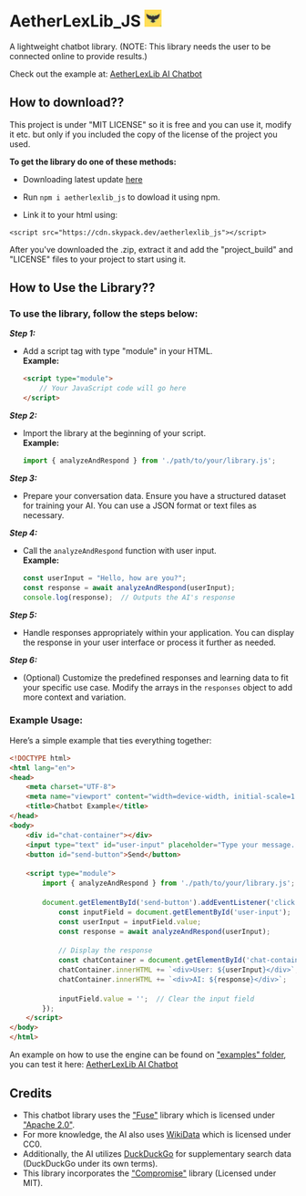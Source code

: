# AetherLexLib_JS  <img src="https://github.com/Byson94/AetherLexLib_JS/blob/main/Logo.png?raw=true" alt="AetherLexLib Logo" width="30"/>

A lightweight chatbot library. (NOTE: This library needs the user to be connected online to provide results.)

Check out the example at: [AetherLexLib AI Chatbot](https://byson94.github.io/AetherLexLib_JS/examples/)

## How to download??
This project is under "MIT LICENSE" so it is free and you can use it, modify it etc. but only if you included the copy of the license of the project you used. 

**To get the library do one of these methods:**

- Downloading latest update [here](https://github.com/Byson94/AetherLexLib_JS/releases)
 
- Run ```npm i aetherlexlib_js``` to dowload it using npm.
 
- Link it to your html using:
```
<script src="https://cdn.skypack.dev/aetherlexlib_js"></script>
```


After you've downloaded the .zip, extract it and add the "project_build" and "LICENSE" files to your project to start using it. 

## How to Use the Library??
### **To use the library, follow the steps below:**

***Step 1:***
- Add a script tag with type "module" in your HTML.  
  **Example:**
  ```html
  <script type="module">
      // Your JavaScript code will go here
  </script>
  ```

***Step 2:***
- Import the library at the beginning of your script.  
  **Example:**
  ```javascript
  import { analyzeAndRespond } from './path/to/your/library.js';
  ```

***Step 3:***
- Prepare your conversation data. Ensure you have a structured dataset for training your AI. You can use a JSON format or text files as necessary.

***Step 4:***
- Call the `analyzeAndRespond` function with user input.  
  **Example:**
  ```javascript
  const userInput = "Hello, how are you?";
  const response = await analyzeAndRespond(userInput);
  console.log(response);  // Outputs the AI's response
  ```

***Step 5:***
- Handle responses appropriately within your application. You can display the response in your user interface or process it further as needed.

***Step 6:***
- (Optional) Customize the predefined responses and learning data to fit your specific use case. Modify the arrays in the `responses` object to add more context and variation.

### **Example Usage:**
Here’s a simple example that ties everything together:

```html
<!DOCTYPE html>
<html lang="en">
<head>
    <meta charset="UTF-8">
    <meta name="viewport" content="width=device-width, initial-scale=1.0">
    <title>Chatbot Example</title>
</head>
<body>
    <div id="chat-container"></div>
    <input type="text" id="user-input" placeholder="Type your message..." />
    <button id="send-button">Send</button>

    <script type="module">
        import { analyzeAndRespond } from './path/to/your/library.js';

        document.getElementById('send-button').addEventListener('click', async () => {
            const inputField = document.getElementById('user-input');
            const userInput = inputField.value;
            const response = await analyzeAndRespond(userInput);
            
            // Display the response
            const chatContainer = document.getElementById('chat-container');
            chatContainer.innerHTML += `<div>User: ${userInput}</div>`;
            chatContainer.innerHTML += `<div>AI: ${response}</div>`;
            
            inputField.value = '';  // Clear the input field
        });
    </script>
</body>
</html>
```

An example on how to use the engine can be found on ["examples" folder](https://github.com/Byson94/AetherLexLib_JS/tree/main/examples), you can test it here: [AetherLexLib AI Chatbot](https://byson94.github.io/AetherLexLib_JS/examples/)

## Credits
- This chatbot library uses the ["Fuse"](https://github.com/krisk/Fuse/tree/v7.0.0) library which is licensed under ["Apache 2.0"](https://www.apache.org/licenses/LICENSE-2.0.html).
- For more knowledge, the AI also uses [WikiData](https://www.wikidata.org/) which is licensed under CC0.
- Additionally, the AI utilizes [DuckDuckGo](https://duckduckgo.com/) for supplementary search data (DuckDuckGo under its own terms).
- This library incorporates the ["Compromise"](https://github.com/spencermountain/compromise) library (Licensed under MIT).